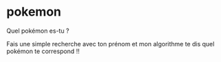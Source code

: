 # pokemon

Quel pokémon es-tu ?

Fais une simple recherche avec ton prénom et mon algorithme te dis quel pokémon te correspond !!
